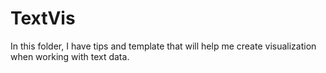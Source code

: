 # TextVis
In this folder, I have tips and template that will help me create visualization when working with text data. 
